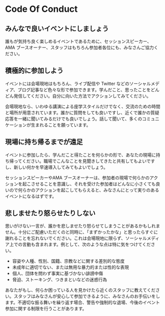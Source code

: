 # Code Of Conduct

## みんなで良いイベントにしましょう

誰もが気持ち良く楽しめるイベントであるために、セッションスピーカー、AMA ブースオーナー、スタッフはもちろん参加者各位にも、みなさんご協力ください。

## 積極的に参加しよう

イベントには会場現地はもちろん、ライブ配信や Twitter などのソーシャルメディア、ブログ記事など色々な形で参加できます。学んだこと、思ったことをどんどん発信してください。自分に向いた方法でアクションしてみてください。

会場現地なら、いわゆる講演による座学スタイルだけでなく、交流のための時間と場所が用意されています。誰かに質問をしても良いですし、近くで誰かの質疑応答を一緒に聞いてみるだけでも良いでしょう。話して聞いて、多くのコミュニケーションが生まれることを願っています。

## 現場に持ち帰るまでが遠足

イベントに参加したら、学んだこと得たことを何らかの形で、あなたの現場に持ち帰ってください。職場でこんなことを見聞きしてきたと共有してもよいですし、新しい何かを早速導入してみてもよいでしょう。

セッションスピーカーやAMA ブースオーナーは、参加者の現場で何らかのアクションを起こさせることを意識し、それを受けた参加者はどんなに小さくても良いので何らかのアクションを起こしてもらえると、みなさんにとって実りのあるイベントになるはずです。

## 悲しませたり怒らせたりしない

思いがけない一言が、誰かを悲しませたり怒らせてしまうことがあるかもしれません。十分にご配慮いただくのと同時に、「まずかったかな」と思ったらすぐに謝れることを忘れないでください。これは会場現地に限らず、ソーシャルメディア上での言動も含まれます。例として、次のような点は特に気をつけてください。

- 容姿や人種、性別、国籍、宗教などに関する差別的な態度
- 未成年に適切でない、または無用な暴力的または性的な表現
- 個人、団体を問わず事実に基づかない誹謗中傷
- 脅迫、ストーキング、つきまといなどの迷惑行為

あなたがもし、何らか困っている人を見かけたら近くのスタッフに教えてください。スタッフはみなさんが安心して参加できるように、みなさんのお手伝いをします。不適切な振る舞いを繰り返す場合、警告や強制的な退場、今後のイベント参加に関する制限を行うことがあります。